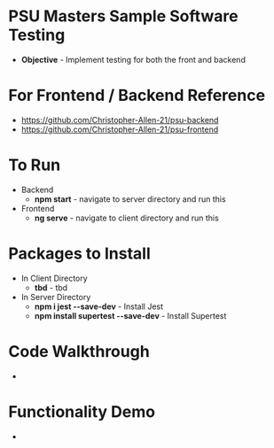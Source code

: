 # PSU Masters Sample Software Testing

- **Objective** - Implement testing for both the front and backend

# For Frontend / Backend Reference

- https://github.com/Christopher-Allen-21/psu-backend
- https://github.com/Christopher-Allen-21/psu-frontend

# To Run

- Backend
  - **npm start** - navigate to server directory and run this
- Frontend
  - **ng serve** - navigate to client directory and run this

# Packages to Install

- In Client Directory
  - **tbd** - tbd
- In Server Directory
  - **npm i jest --save-dev** - Install Jest
  - **npm install supertest --save-dev** - Install Supertest

# Code Walkthrough

-

# Functionality Demo

-
